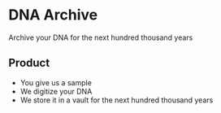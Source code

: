 # DNA Archive
Archive your DNA for the next hundred thousand years

## Product
- You give us a sample
- We digitize your DNA
- We store it in a vault for the next hundred thousand years
